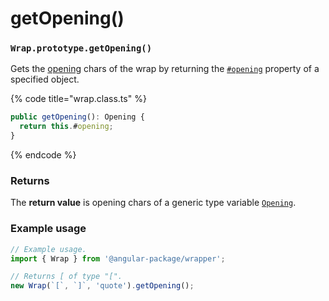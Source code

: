 # getOpening()

### `Wrap.prototype.getOpening()`

Gets the [opening](../../library/basic-concepts.md#opening) chars of the wrap by returning the [`#opening`](../instance-properties.md#opening-opening) property of a specified object.

{% code title="wrap.class.ts" %}
```typescript
public getOpening(): Opening {
  return this.#opening;
}
```
{% endcode %}

### Returns

The **return value** is opening chars of a generic type variable [`Opening`](../generic-type-variables.md#wrap-opening).

### Example usage

```typescript
// Example usage.
import { Wrap } from '@angular-package/wrapper';

// Returns [ of type "[".
new Wrap(`[`, `]`, 'quote').getOpening();
```
